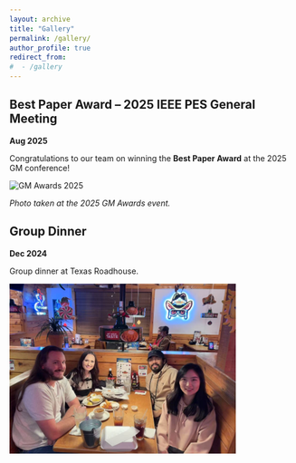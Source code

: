 ```yaml
---
layout: archive
title: "Gallery"
permalink: /gallery/
author_profile: true
redirect_from:
#  - /gallery
---
```




Best Paper Award – 2025 IEEE PES General Meeting
-----
**Aug 2025** 

Congratulations to our team on winning the **Best Paper Award** at the 2025 GM conference!

<img src="../images/2025GM_bestpaper.jpg" alt="GM Awards 2025" width="400">

*Photo taken at the 2025 GM Awards event.*

<!-- Here’s a brief write-up of the achievement:
... -->


Group Dinner
-----
**Dec 2024** 

Group dinner at Texas Roadhouse.

<img src="../images/group_dinner_2024.jpg" alt="Group Dinner 2024" width="400">
